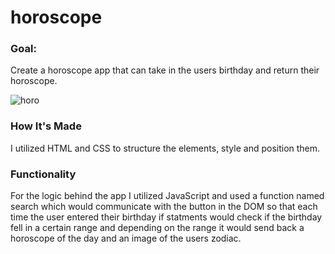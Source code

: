 # horoscope

### Goal: 
Create a horoscope app that can take in the users birthday and return their horoscope.

![horo](https://user-images.githubusercontent.com/88361309/167712990-49178c17-244f-446c-bfe8-18250f6f8ae9.png)

### How It's Made
I utilized HTML and CSS to structure the elements, style and position them.

### Functionality 
For the logic behind the app I utilized JavaScript and used a function named search which would communicate with the button in the DOM so that each time the user entered their birthday if statments would check if the birthday fell in a certain range and depending on the range it would send back a horoscope of the day and an image of the users zodiac.
